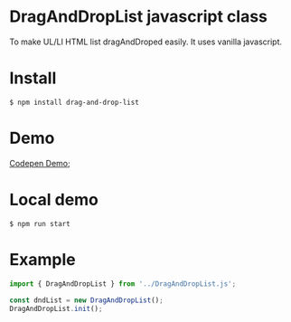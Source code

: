 # DragAndDropList javascript class

To make UL/LI HTML list dragAndDroped easily. It uses vanilla javascript.

# Install 
```
$ npm install drag-and-drop-list
```

# Demo
[Codepen Demo](https://codepen.io/manufosela/pen/gOwbjBO);


# Local demo
```
$ npm run start
```

# Example

```javascript
import { DragAndDropList } from '../DragAndDropList.js';
    
const dndList = new DragAndDropList(); 
DragAndDropList.init();
```